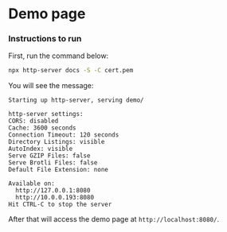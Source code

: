 # Demo page

### Instructions to run

First, run the command below:
```sh
npx http-server docs -S -C cert.pem
```

You will see the message:

````text
Starting up http-server, serving demo/

http-server settings: 
CORS: disabled
Cache: 3600 seconds
Connection Timeout: 120 seconds
Directory Listings: visible
AutoIndex: visible
Serve GZIP Files: false
Serve Brotli Files: false
Default File Extension: none

Available on:
  http://127.0.0.1:8080
  http://10.0.0.193:8080
Hit CTRL-C to stop the server
````

After that will access the demo page at `http://localhost:8080/`.